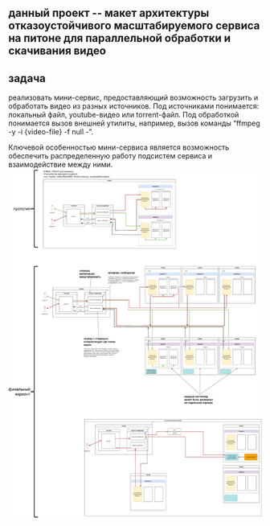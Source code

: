 ## данный проект -- макет архитектуры отказоустойчивого масштабируемого сервиса на питоне для параллельной обработки и скачивания видео

## задача

реализовать мини-сервис, предоставляющий возможность загрузить и обработать видео из разных источников. Под источниками понимается: локальный файл, youtube-видео или torrent-файл. Под обработкой понимается вызов внешней утилиты, например, вызов команды “ffmpeg -y -i {video-file} -f null -”.

Ключевой особенностью мини-сервиса является возможность обеспечить распределенную работу подсистем сервиса и взаимодействие между ними.
![фотография не прогрузилась](img.jpeg)
